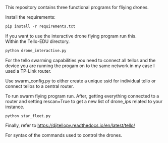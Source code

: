 This repository contains three functional programs for fliying drones.

Install the requirements:
```python
pip install -r requirements.txt  
```

If you want to use the interactive drone flying program run this.  
Within the Tello-EDU directory.


```python
python drone_interactive.py
```

For the tello swarming capabilities you need to connect all tellos and the device you are running the progam on to the same network in my case I used a TP-Link router.

Use swarm_config.py to either create a unique ssid for individual tello or connect tellos to a central router.

To run swarm flying program run. After, getting everything connected to a router and setting rescan=True to get a new list of drone_ips related to your instance.
```
python star_fleet.py
``` 

Finally, refer to https://djitellopy.readthedocs.io/en/latest/tello/ 

For syntax of the commands used to control the drones.